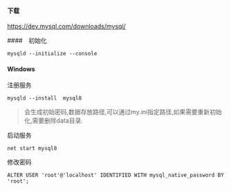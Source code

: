 #### 下载

https://dev.mysql.com/downloads/mysql/

####　初始化

```
mysqld --initialize --console
```

#### Windows

注册服务

```
mysqld --install  mysql8
```

> 会生成初始密码,数据存放路径,可以通过my.ini指定路径,如果需要重新初始化,需要删除data目录.

启动服务

```
net start mysql8
```

修改密码

```
ALTER USER 'root'@'localhost' IDENTIFIED WITH mysql_native_password BY 'root';
```

